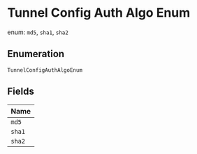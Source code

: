 
# Tunnel Config Auth Algo Enum

enum: `md5`, `sha1`, `sha2`

## Enumeration

`TunnelConfigAuthAlgoEnum`

## Fields

| Name |
|  --- |
| `md5` |
| `sha1` |
| `sha2` |

